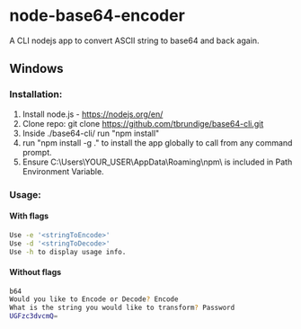 # node-base64-encoder
 A CLI nodejs app to convert ASCII string to base64 and back again.

## Windows
 ### Installation:

1. Install node.js - https://nodejs.org/en/
2. Clone repo: git clone https://github.com/tbrundige/base64-cli.git
3. Inside ./base64-cli/ run "npm install"
4. run "npm install -g ." to install the app globally to call from any command prompt.
5. Ensure C:\Users\YOUR_USER\AppData\Roaming\npm\ is included in Path Environment Variable. 

### Usage:
#### With flags
```sh
Use -e '<stringToEncode>'
Use -d '<stringToDecode>'
Use -h to display usage info.
```
#### Without flags
```sh
b64
Would you like to Encode or Decode? Encode
What is the string you would like to transform? Password
UGFzc3dvcmQ=
```
